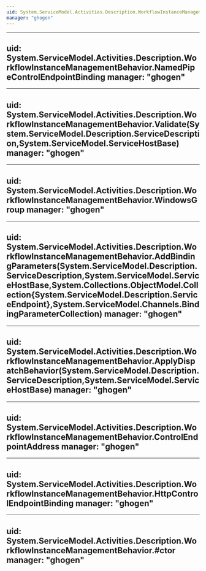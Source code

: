 ```yaml
---
uid: System.ServiceModel.Activities.Description.WorkflowInstanceManagementBehavior
manager: "ghogen"
---
```


---
uid: System.ServiceModel.Activities.Description.WorkflowInstanceManagementBehavior.NamedPipeControlEndpointBinding
manager: "ghogen"
---

---
uid: System.ServiceModel.Activities.Description.WorkflowInstanceManagementBehavior.Validate(System.ServiceModel.Description.ServiceDescription,System.ServiceModel.ServiceHostBase)
manager: "ghogen"
---

---
uid: System.ServiceModel.Activities.Description.WorkflowInstanceManagementBehavior.WindowsGroup
manager: "ghogen"
---

---
uid: System.ServiceModel.Activities.Description.WorkflowInstanceManagementBehavior.AddBindingParameters(System.ServiceModel.Description.ServiceDescription,System.ServiceModel.ServiceHostBase,System.Collections.ObjectModel.Collection{System.ServiceModel.Description.ServiceEndpoint},System.ServiceModel.Channels.BindingParameterCollection)
manager: "ghogen"
---

---
uid: System.ServiceModel.Activities.Description.WorkflowInstanceManagementBehavior.ApplyDispatchBehavior(System.ServiceModel.Description.ServiceDescription,System.ServiceModel.ServiceHostBase)
manager: "ghogen"
---

---
uid: System.ServiceModel.Activities.Description.WorkflowInstanceManagementBehavior.ControlEndpointAddress
manager: "ghogen"
---

---
uid: System.ServiceModel.Activities.Description.WorkflowInstanceManagementBehavior.HttpControlEndpointBinding
manager: "ghogen"
---

---
uid: System.ServiceModel.Activities.Description.WorkflowInstanceManagementBehavior.#ctor
manager: "ghogen"
---
